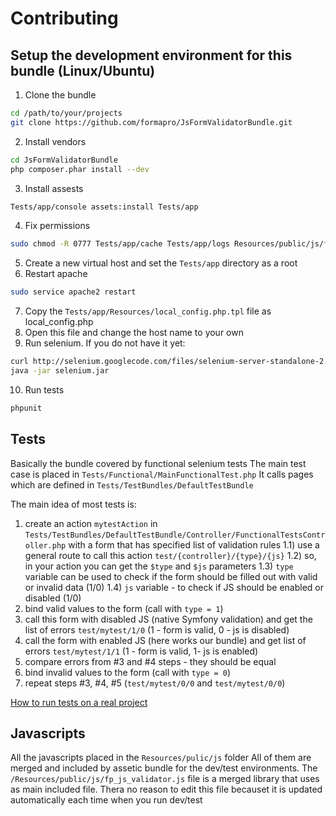 Contributing
============

## Setup the development environment for this bundle (Linux/Ubuntu)

1) Clone the bundle
```bash
cd /path/to/your/projects
git clone https://github.com/formapro/JsFormValidatorBundle.git
```
2) Install vendors
```bash
cd JsFormValidatorBundle
php composer.phar install --dev
```
3) Install assests
```bash
Tests/app/console assets:install Tests/app
```
4) Fix permissions
```bash
sudo chmod -R 0777 Tests/app/cache Tests/app/logs Resources/public/js/fp_js_validator.js
```
5) Create a new virtual host and set the ```Tests/app``` directory as a root
6) Restart apache
```bash
sudo service apache2 restart
```
7) Copy the ```Tests/app/Resources/local_config.php.tpl``` file as local_config.php
8) Open this file and change the host name to your own
9) Run selenium. If you do not have it yet:
```bash
curl http://selenium.googlecode.com/files/selenium-server-standalone-2.33.0.jar > selenium.jar
java -jar selenium.jar
```
10) Run tests
```bash
phpunit
```

## Tests

Basically the bundle covered by functional selenium tests
The main test case is placed in ```Tests/Functional/MainFunctionalTest.php```
It calls pages which are defined in ```Tests/TestBundles/DefaultTestBundle```

The main idea of most tests is:
1) create an action ```mytestAction``` in ```Tests/TestBundles/DefaultTestBundle/Controller/FunctionalTestsController.php``` with a form that has specified list of validation rules
1.1) use a general route to call this action ```test/{controller}/{type}/{js}```
1.2) so, in your action you can get the ```$type``` and ```$js``` parameters
1.3) ```type``` variable can be used to check if the form should be filled out with valid or invalid data (1/0)
1.4) ```js``` variable - to check if JS should be enabled or disabled (1/0)
2) bind valid values to the form (call with ```type = 1```)
3) call this form with disabled JS (native Symfony validation) and get the list of errors ```test/mytest/1/0``` (1 - form is valid, 0 - js is disabled)
4) call the form with enabled JS (here works our bundle) and get list of errors ```test/mytest/1/1``` (1 - form is valid, 1- js is enabled)
5) compare errors from #3 and #4 steps - they should be equal
6) bind invalid values to the form  (call with ```type = 0```)
7) repeat steps #3, #4, #5 (```test/mytest/0/0``` and ```test/mytest/0/0```)

[How to run tests on a real project](Resources/doc/4.md)

## Javascripts

All the javascripts placed in the ```Resources/pulic/js``` folder
All of them are merged and included by assetic bundle for the dev/test environments.
The ```/Resources/public/js/fp_js_validator.js``` file is a merged library that uses as main included file.
Thera no reason to edit this file becauset it is updated automatically each time when you run dev/test
